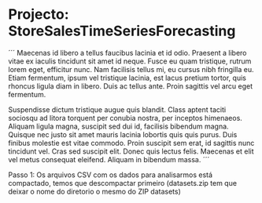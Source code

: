 # Projecto: StoreSalesTimeSeriesForecasting

´´´
  Maecenas id libero a tellus faucibus lacinia et id odio. Praesent a libero vitae ex iaculis tincidunt sit amet id neque. Fusce eu quam tristique, rutrum lorem eget, efficitur nunc. Nam facilisis tellus mi, eu cursus nibh fringilla eu. Etiam fermentum, ipsum vel tristique lacinia, est lacus pretium tortor, quis rhoncus ligula diam in libero. Duis ac tellus ante. Proin sagittis vel arcu eget fermentum.

  Suspendisse dictum tristique augue quis blandit. Class aptent taciti sociosqu ad litora torquent per conubia nostra, per inceptos himenaeos. Aliquam ligula magna, suscipit sed dui id, facilisis bibendum magna. Quisque nec justo sit amet mauris lacinia lobortis quis quis purus. Duis finibus molestie est vitae commodo. Proin suscipit sem erat, id sagittis nunc tincidunt vel. Cras sed suscipit elit. Donec quis lectus felis. Maecenas et elit vel metus consequat eleifend. Aliquam in bibendum massa.
´´´

Passo 1:
  Os arquivos CSV com os dados para analisarmos está compactado, temos que descompactar primeiro (datasets.zip tem que deixar o nome do diretorio o mesmo do ZIP datasets)


